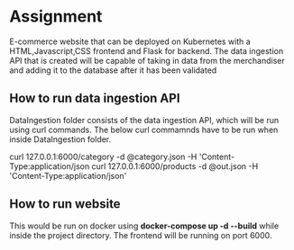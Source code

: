 # Assignment
E-commerce website that can be deployed on Kubernetes with a HTML,Javascript,CSS frontend and Flask for backend. 
The data ingestion API that is created will be capable of taking in data from the merchandiser and adding it to the 
database after it has been validated

## How to run data ingestion API

DataIngestion folder consists of the data ingestion API, which will be run using curl commands. The below curl commamnds have to be run when inside DataIngestion folder. 

curl 127.0.0.1:6000/category -d @category.json -H 'Content-Type:application/json
curl 127.0.0.1:6000/products -d @out.json -H 'Content-Type:application/json'


## How to run website
This would be run on docker using **docker-compose up -d --build** while inside the project directory. The frontend will be running on port 6000. 

